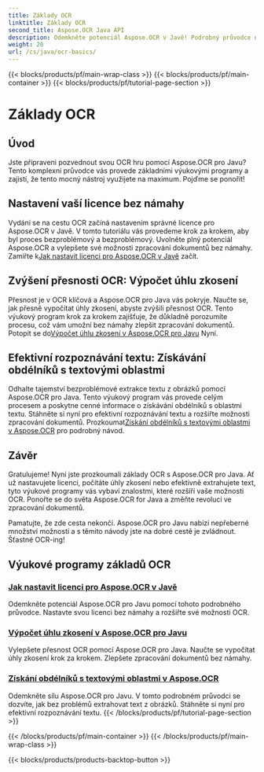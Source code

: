 ```yaml
---
title: Základy OCR
linktitle: Základy OCR
second_title: Aspose.OCR Java API
description: Odemkněte potenciál Aspose.OCR v Javě! Podrobný průvodce nastavením licence a rozšířením možností OCR. Vypočítejte úhly zkosení a bezproblémově extrahujte text.
weight: 20
url: /cs/java/ocr-basics/
---
```


{{< blocks/products/pf/main-wrap-class >}}
{{< blocks/products/pf/main-container >}}
{{< blocks/products/pf/tutorial-page-section >}}

# Základy OCR

## Úvod

Jste připraveni pozvednout svou OCR hru pomocí Aspose.OCR pro Javu? Tento komplexní průvodce vás provede základními výukovými programy a zajistí, že tento mocný nástroj využijete na maximum. Pojďme se ponořit!

## Nastavení vaší licence bez námahy

Vydání se na cestu OCR začíná nastavením správné licence pro Aspose.OCR v Javě. V tomto tutoriálu vás provedeme krok za krokem, aby byl proces bezproblémový a bezproblémový. Uvolněte plný potenciál Aspose.OCR a vylepšete své možnosti zpracování dokumentů bez námahy. Zamiřte k[Jak nastavit licenci pro Aspose.OCR v Javě](./set-license/) začít.

## Zvýšení přesnosti OCR: Výpočet úhlu zkosení

 Přesnost je v OCR klíčová a Aspose.OCR pro Java vás pokryje. Naučte se, jak přesně vypočítat úhly zkosení, abyste zvýšili přesnost OCR. Tento výukový program krok za krokem zajišťuje, že důkladně porozumíte procesu, což vám umožní bez námahy zlepšit zpracování dokumentů. Potopit se do[Výpočet úhlu zkosení v Aspose.OCR pro Javu](./calculate-skew-angle/) Nyní.

## Efektivní rozpoznávání textu: Získávání obdélníků s textovými oblastmi

Odhalte tajemství bezproblémové extrakce textu z obrázků pomocí Aspose.OCR pro Java. Tento výukový program vás provede celým procesem a poskytne cenné informace o získávání obdélníků s oblastmi textu. Stáhněte si nyní pro efektivní rozpoznávání textu a rozšiřte možnosti zpracování dokumentů. Prozkoumat[Získání obdélníků s textovými oblastmi v Aspose.OCR](./get-rectangles-with-text-areas/) pro podrobný návod.

## Závěr

Gratulujeme! Nyní jste prozkoumali základy OCR s Aspose.OCR pro Java. Ať už nastavujete licenci, počítáte úhly zkosení nebo efektivně extrahujete text, tyto výukové programy vás vybaví znalostmi, které rozšíří vaše možnosti OCR. Ponořte se do světa Aspose.OCR for Java a změňte revoluci ve zpracování dokumentů.

Pamatujte, že zde cesta nekončí. Aspose.OCR pro Javu nabízí nepřeberné množství možností a s těmito návody jste na dobré cestě je zvládnout. Šťastné OCR-ing!
## Výukové programy základů OCR
### [Jak nastavit licenci pro Aspose.OCR v Javě](./set-license/)
Odemkněte potenciál Aspose.OCR pro Javu pomocí tohoto podrobného průvodce. Nastavte svou licenci bez námahy a rozšiřte své možnosti OCR.
### [Výpočet úhlu zkosení v Aspose.OCR pro Javu](./calculate-skew-angle/)
Vylepšete přesnost OCR pomocí Aspose.OCR pro Java. Naučte se vypočítat úhly zkosení krok za krokem. Zlepšete zpracování dokumentů bez námahy.
### [Získání obdélníků s textovými oblastmi v Aspose.OCR](./get-rectangles-with-text-areas/)
Odemkněte sílu Aspose.OCR pro Javu. V tomto podrobném průvodci se dozvíte, jak bez problémů extrahovat text z obrázků. Stáhněte si nyní pro efektivní rozpoznávání textu.
{{< /blocks/products/pf/tutorial-page-section >}}

{{< /blocks/products/pf/main-container >}}
{{< /blocks/products/pf/main-wrap-class >}}

{{< blocks/products/products-backtop-button >}}
